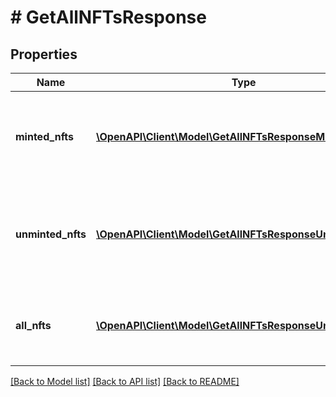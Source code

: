# # GetAllNFTsResponse

## Properties

Name | Type | Description | Notes
------------ | ------------- | ------------- | -------------
**minted_nfts** | [**\OpenAPI\Client\Model\GetAllNFTsResponseMintedNfts[]**](GetAllNFTsResponseMintedNfts.md) | The minted NFTs. Only filled in for &#x60;v1&#x60; candy machines. Left empty for &#x60;v2&#x60;. | [optional]
**unminted_nfts** | [**\OpenAPI\Client\Model\GetAllNFTsResponseUnmintedNfts[]**](GetAllNFTsResponseUnmintedNfts.md) | The unminted NFTs. Only filled in for &#x60;v1&#x60; candy machines. Left empty for &#x60;v2&#x60;. | [optional]
**all_nfts** | [**\OpenAPI\Client\Model\GetAllNFTsResponseUnmintedNfts[]**](GetAllNFTsResponseUnmintedNfts.md) | The list of all NFTs. Filled in for both &#x60;v1&#x60; and &#x60;v2&#x60; NFTs. | [optional]

[[Back to Model list]](../../README.md#models) [[Back to API list]](../../README.md#endpoints) [[Back to README]](../../README.md)
